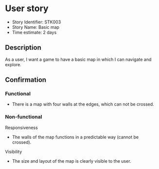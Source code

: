 # User story 

* Story Identifier: STK003
* Story Name: Basic map
* Time estimate: 2 days

## Description 

As a user, I want a game to have a basic map in which I can navigate and explore.

## Confirmation

### Functional

- There is a map with four walls at the edges, which can not be crossed.

### Non-functional

Responsiveness
- The walls of the map functions in a predictable way (cannot be crossed).

Visibility
- The size and layout of the map is clearly visible to the user.

